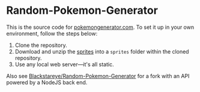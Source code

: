 # Random-Pokemon-Generator
This is the source code for [pokemongenerator.com](https://pokemongenerator.com/). To set it up in your own environment, follow the steps below:

1. Clone the repository.
2. Download and unzip the [sprites](https://randompokemon.com/sprites/sprites.zip) into a `sprites` folder within the cloned repository.
3. Use any local web server—it's all static.

Also see [Blackstareye/Random-Pokemon-Generator](https://github.com/Blackstareye/Random-Pokemon-Generator) for a fork with an API powered by a NodeJS back end.
